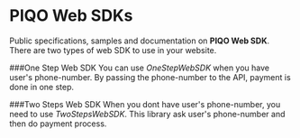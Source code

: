 # PIQO Web SDKs
Public specifications, samples and documentation on **PIQO Web SDK**.
There are two types of web SDK to use in your website. 

###One Step Web SDK
You can use *OneStepWebSDK* when you have user's phone-number. By passing the phone-number to the API, payment is done in one step.

###Two Steps Web SDK
When you dont have user's phone-number, you need to use *TwoStepsWebSDK*. This library ask user's phone-number and then do payment process.